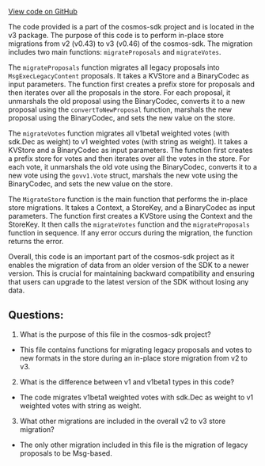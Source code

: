 [View code on GitHub](https://github.com/cosmos/cosmos-sdk.git/x/gov/migrations/v3/store.go)

The code provided is a part of the cosmos-sdk project and is located in the v3 package. The purpose of this code is to perform in-place store migrations from v2 (v0.43) to v3 (v0.46) of the cosmos-sdk. The migration includes two main functions: `migrateProposals` and `migrateVotes`.

The `migrateProposals` function migrates all legacy proposals into `MsgExecLegacyContent` proposals. It takes a KVStore and a BinaryCodec as input parameters. The function first creates a prefix store for proposals and then iterates over all the proposals in the store. For each proposal, it unmarshals the old proposal using the BinaryCodec, converts it to a new proposal using the `convertToNewProposal` function, marshals the new proposal using the BinaryCodec, and sets the new value on the store.

The `migrateVotes` function migrates all v1beta1 weighted votes (with sdk.Dec as weight) to v1 weighted votes (with string as weight). It takes a KVStore and a BinaryCodec as input parameters. The function first creates a prefix store for votes and then iterates over all the votes in the store. For each vote, it unmarshals the old vote using the BinaryCodec, converts it to a new vote using the `govv1.Vote` struct, marshals the new vote using the BinaryCodec, and sets the new value on the store.

The `MigrateStore` function is the main function that performs the in-place store migrations. It takes a Context, a StoreKey, and a BinaryCodec as input parameters. The function first creates a KVStore using the Context and the StoreKey. It then calls the `migrateVotes` function and the `migrateProposals` function in sequence. If any error occurs during the migration, the function returns the error.

Overall, this code is an important part of the cosmos-sdk project as it enables the migration of data from an older version of the SDK to a newer version. This is crucial for maintaining backward compatibility and ensuring that users can upgrade to the latest version of the SDK without losing any data.
## Questions: 
 1. What is the purpose of this file in the cosmos-sdk project?
- This file contains functions for migrating legacy proposals and votes to new formats in the store during an in-place store migration from v2 to v3.

2. What is the difference between v1 and v1beta1 types in this code?
- The code migrates v1beta1 weighted votes with sdk.Dec as weight to v1 weighted votes with string as weight.

3. What other migrations are included in the overall v2 to v3 store migration?
- The only other migration included in this file is the migration of legacy proposals to be Msg-based.